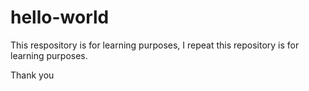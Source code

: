 # hello-world

This respository is for learning purposes, I repeat this repository is for learning purposes.

Thank you
